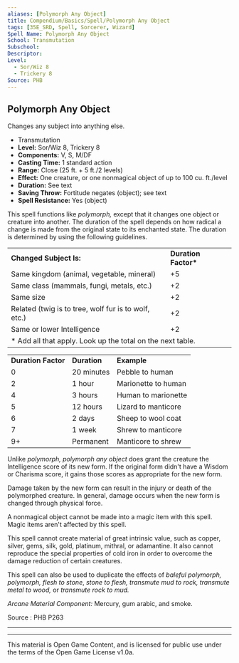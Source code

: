 ```yaml
---
aliases: [Polymorph Any Object]
title: Compendium/Basics/Spell/Polymorph Any Object
tags: [35E_SRD, Spell, Sorcerer, Wizard]
Spell Name: Polymorph Any Object
School: Transmutation
Subschool: 
Descriptor: 
Level:
  - Sor/Wiz 8
  - Trickery 8
Source: PHB
---
```



## Polymorph Any Object

Changes any subject into anything else.

*   Transmutation
*   **Level:** Sor/Wiz 8, Trickery 8
*   **Components:** V, S, M/DF
*   **Casting Time:** 1 standard action
*   **Range:** Close (25 ft. + 5 ft./2 levels)
*   **Effect:** One creature, or one nonmagical object of up to 100 cu. ft./level
*   **Duration:** See text
*   **Saving Throw:** Fortitude negates (object); see text
*   **Spell Resistance:** Yes (object)

<p>This spell functions like <i>polymorph,</i> except that it changes one object or creature into another. The duration of the spell depends on how radical a change is made from the original state to its enchanted state. The duration is determined by using the following guidelines.</p><table> <tr decoration="underline"> <td colspan="2"> <b>Changed Subject Is:</b> </td> <td> <b>Duration Factor*</b> </td> </tr> <tr> <td colspan="2"> Same kingdom (animal, vegetable, mineral) </td> <td> +5 </td> </tr> <tr> <td colspan="2"> Same class (mammals, fungi, metals, etc.) </td> <td> +2 </td> </tr> <tr> <td colspan="2"> Same size </td> <td> +2 </td> </tr> <tr> <td colspan="2"> Related (twig is to tree, wolf fur is to wolf, etc.) </td> <td> +2 </td> </tr> <tr> <td colspan="2"> Same or lower Intelligence </td> <td> +2 </td> </tr> <tr> <td colspan="3"> * Add all that apply. Look up the total on the next table. </td> </tr> </table><table> <tr decoration="underline"> <td> <b>Duration Factor</b> </td> <td> <b>Duration</b> </td> <td> <b>Example</b> </td> </tr> <tr> <td> 0 </td> <td> 20 minutes </td> <td> Pebble to human </td> </tr> <tr> <td> 2 </td> <td> 1 hour </td> <td> Marionette to human </td> </tr> <tr> <td> 4 </td> <td> 3 hours </td> <td> Human to marionette </td> </tr> <tr> <td> 5 </td> <td> 12 hours </td> <td> Lizard to manticore </td> </tr> <tr> <td> 6 </td> <td> 2 days </td> <td> Sheep to wool coat </td> </tr> <tr> <td> 7 </td> <td> 1 week </td> <td> Shrew to manticore </td> </tr> <tr> <td> 9+ </td> <td> Permanent </td> <td> Manticore to shrew </td> </tr> </table><p>Unlike <i>polymorph, polymorph any object</i> does grant the creature the Intelligence score of its new form. If the original form didn't have a Wisdom or Charisma score, it gains those scores as appropriate for the new form.</p><p>Damage taken by the new form can result in the injury or death of the polymorphed creature. In general, damage occurs when the new form is changed through physical force.</p><p>A nonmagical object cannot be made into a magic item with this spell. Magic items aren't affected by this spell.</p><p>This spell cannot create material of great intrinsic value, such as copper, silver, gems, silk, gold, platinum, mithral, or adamantine. It also cannot reproduce the special properties of cold iron in order to overcome the damage reduction of certain creatures.</p><p>This spell can also be used to duplicate the effects of <i>baleful polymorph, polymorph, flesh to stone</i>, <i>stone to flesh, transmute mud to rock, transmute metal to wood,</i> or <i>transmute rock to mud.</i></p><p><i>Arcane Material Component:</i> Mercury, gum arabic, and smoke.</p>

Source : PHB P263

---

---

This material is Open Game Content, and is licensed for public use under
the terms of the Open Game License v1.0a.
